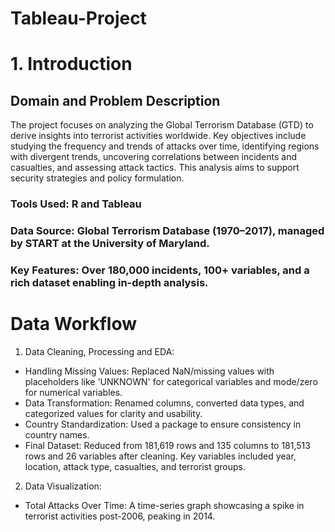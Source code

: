 # Tableau-Project

# 1. Introduction

## Domain and Problem Description
The project focuses on analyzing the Global Terrorism Database (GTD) to derive insights into terrorist activities worldwide. Key objectives include studying the frequency and trends of attacks over time, identifying regions with divergent trends, uncovering correlations between incidents and casualties, and assessing attack tactics. This analysis aims to support security strategies and policy formulation.

### Tools Used: R and Tableau
### Data Source: Global Terrorism Database (1970–2017), managed by START at the University of Maryland.
### Key Features: Over 180,000 incidents, 100+ variables, and a rich dataset enabling in-depth analysis.

# Data Workflow

1) Data Cleaning, Processing and EDA:
  - Handling Missing Values: Replaced NaN/missing values with placeholders like 'UNKNOWN' for categorical variables and mode/zero for numerical variables.
  - Data Transformation: Renamed columns, converted data types, and categorized values for clarity and usability.
  - Country Standardization: Used a package to ensure consistency in country names.
  - Final Dataset: Reduced from 181,619 rows and 135 columns to 181,513 rows and 26 variables after cleaning. Key variables included year, location, attack type, casualties, and terrorist groups.

2) Data Visualization:
  - Total Attacks Over Time: A time-series graph showcasing a spike in terrorist activities post-2006, peaking in 2014.
